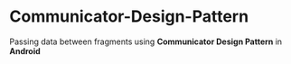 ﻿# Communicator-Design-Pattern
 Passing data between fragments using <b>Communicator Design Pattern</b> in <b>Android</b>
